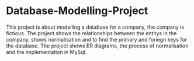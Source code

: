 # Database-Modelling-Project

This project is about modelling a database for a company, the company is fictious. 
The project shows the relationships between the entitys in the company, 
shows normalisation and to find the primary and foriegn keys for the database. 
The project shows ER diagrams, the process of normalisation and the implementation in MySql.

